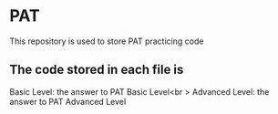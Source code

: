 # PAT
This repository is used to store PAT practicing code

## The code stored in each file is
Basic Level: the answer to PAT Basic Level<br \>
Advanced Level: the answer to PAT Advanced Level 
